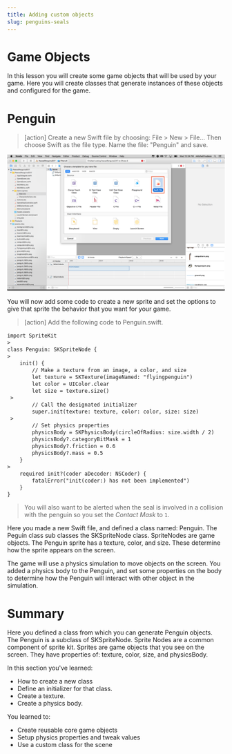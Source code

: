 ```yaml
---
title: Adding custom objects
slug: penguins-seals
---
```


# Game Objects 

In this lesson you will create some game objects that will be used 
by your game. Here you will create classes that generate instances
of these objects and configured for the game. 

# Penguin

> [action]
> Create a new Swift file by choosing: File > New > File... Then choose
> Swift as the file type. Name the file: "Penguin" and save. 

![New Swift File](../Tutorial-Images/p4-07-new-swift-file.png)

You will now add some code to create a new sprite and set the options to 
give that sprite the behavior that you want for your game. 
 
> [action]
> Add the following code to Penguin.swift. 
>
```
import SpriteKit
>
class Penguin: SKSpriteNode {
>    
    init() {
        // Make a texture from an image, a color, and size 
        let texture = SKTexture(imageNamed: "flyingpenguin")
        let color = UIColor.clear
        let size = texture.size()
 >       
        // Call the designated initializer
        super.init(texture: texture, color: color, size: size)
 >       
        // Set physics properties
        physicsBody = SKPhysicsBody(circleOfRadius: size.width / 2)
        physicsBody?.categoryBitMask = 1
        physicsBody?.friction = 0.6
        physicsBody?.mass = 0.5
    }
>
    required init?(coder aDecoder: NSCoder) {
        fatalError("init(coder:) has not been implemented")
    }
}
```
> You will also want to be alerted when the seal is involved in a collision with the penguin so you set the *Contact Mask* 
> to `1`.
>

Here you made a new Swift file, and defined a class named: Penguin. The Peguin class
sub classes the SKSpriteNode class. SpriteNodes are game objects. The Penguin sprite
has a texture, color, and size. These determine how the sprite appears on the screen. 

The game will use a physics simulation to move objects on the screen. You added a 
physics body to the Penguin, and set some properties on the body to determine how the 
Penguin will interact with other object in the simulation.

# Summary

Here you defined a class from which you can generate Penguin objects. The Penguin
is a subclass of SKSpriteNode. Sprite Nodes are a common component of sprite kit. 
Sprites are game objects that you see on the screen. They have properties of: 
texture, color, size, and physicsBody.  

In this section you've learned:

- How to create a new class
- Define an initializer for that class. 
- Create a texture.
- Create a physics body. 

You learned to:

- Create reusable core game objects
- Setup physics properties and tweak values
- Use a custom class for the scene


